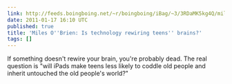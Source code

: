 ```yaml
---
link: http://feeds.boingboing.net/~r/boingboing/iBag/~3/3RDaMK5kg4Q/miles-obrien-is-tech.html
date: 2011-01-17 16:10 UTC
published: true
title: 'Miles O''Brien: Is technology rewiring teens'' brains?'
tags: []
---
```


If something doesn't rewire your brain, you're probably dead. The real question is "will iPads make teens less likely to coddle old people and inherit untouched the old people's world?"
